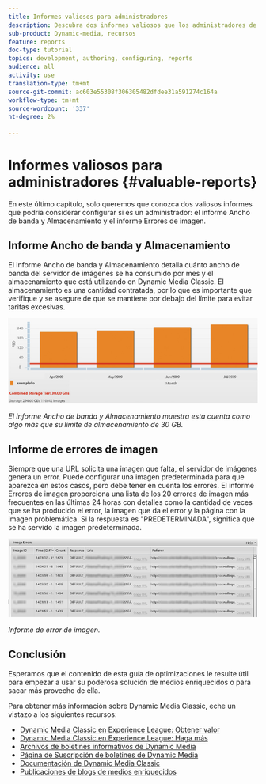 ```yaml
---
title: Informes valiosos para administradores
description: Descubra dos informes valiosos que los administradores de Dynamic Media Classic deben considerar configurar.
sub-product: Dynamic-media, recursos
feature: reports
doc-type: tutorial
topics: development, authoring, configuring, reports
audience: all
activity: use
translation-type: tm+mt
source-git-commit: ac603e55308f306305482dfdee31a591274c164a
workflow-type: tm+mt
source-wordcount: '337'
ht-degree: 2%

---
```



# Informes valiosos para administradores {#valuable-reports}

En este último capítulo, solo queremos que conozca dos valiosos informes que podría considerar configurar si es un administrador: el informe Ancho de banda y Almacenamiento y el informe Errores de imagen.

## Informe Ancho de banda y Almacenamiento

El informe Ancho de banda y Almacenamiento detalla cuánto ancho de banda del servidor de imágenes se ha consumido por mes y el almacenamiento que está utilizando en Dynamic Media Classic. El almacenamiento es una cantidad contratada, por lo que es importante que verifique y se asegure de que se mantiene por debajo del límite para evitar tarifas excesivas.

![image](assets/valuable-reports/reports-1.jpg)

_El informe Ancho de banda y Almacenamiento muestra esta cuenta como algo más que su límite de almacenamiento de 30 GB._

## Informe de errores de imagen

Siempre que una URL solicita una imagen que falta, el servidor de imágenes genera un error. Puede configurar una imagen predeterminada para que aparezca en estos casos, pero debe tener en cuenta los errores. El informe Errores de imagen proporciona una lista de los 20 errores de imagen más frecuentes en las últimas 24 horas con detalles como la cantidad de veces que se ha producido el error, la imagen que da el error y la página con la imagen problemática. Si la respuesta es &quot;PREDETERMINADA&quot;, significa que se ha servido la imagen predeterminada.

![image](assets/valuable-reports/reports-2.jpg)

_Informe de error de imagen._

## Conclusión

Esperamos que el contenido de esta guía de optimizaciones le resulte útil para empezar a usar su poderosa solución de medios enriquecidos o para sacar más provecho de ella.

Para obtener más información sobre Dynamic Media Classic, eche un vistazo a los siguientes recursos:

- [Dynamic Media Classic en Experience League: Obtener valor](https://guided.adobe.com/?launch=AEM-5a#recommended/solutions/experience-manager)
- [Dynamic Media Classic en Experience League: Haga más](https://guided.adobe.com/?launch=AEM-6a#recommended/solutions/experience-manager)
- [Archivos de boletines informativos de Dynamic Media](https://docs.adobe.com/content/help/en/dynamic-media-classic/using/dynamic-media-newsletter.html)
- [Página de Suscripción de boletines de Dynamic Media](https://www.adobe.com/subscription/dynamic-media-newsletter.html)
- [Documentación de Dynamic Media Classic](https://docs.adobe.com/content/help/en/dynamic-media-classic/using/home.html)
- [Publicaciones de blogs de medios enriquecidos](https://theblog.adobe.com/tag/dynamic-media)
